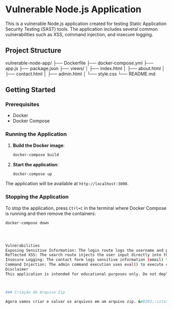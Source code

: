 # Vulnerable Node.js Application

This is a vulnerable Node.js application created for testing Static Application Security Testing (SAST) tools. The application includes several common vulnerabilities such as XSS, command injection, and insecure logging.

## Project Structure

vulnerable-node-app/
├── Dockerfile
├── docker-compose.yml
├── app.js
├── package.json
├── views/
│ ├── index.html
│ ├── about.html
│ ├── contact.html
│ ├── admin.html
│ └── style.css
└── README.md



## Getting Started

### Prerequisites

- Docker
- Docker Compose

### Running the Application

1. **Build the Docker image**:
    ```sh
    docker-compose build
    ```

2. **Start the application**:
    ```sh
    docker-compose up
    ```

The application will be available at `http://localhost:3000`.

### Stopping the Application

To stop the application, press `Ctrl+C` in the terminal where Docker Compose is running and then remove the containers:
```sh
docker-compose down




Vulnerabilities
Exposing Sensitive Information: The login route logs the username and password to the console.
Reflected XSS: The search route injects the user input directly into the HTML response.
Insecure Logging: The contact form logs sensitive information (email) to the server-side logs.
Command Injection: The admin command execution uses eval() to execute commands, leading to possible command injection.
Disclaimer
This application is intended for educational purposes only. Do not deploy this application in a production environment.



### Criação do Arquivo Zip

Agora vamos criar e salvar os arquivos em um arquivo zip. &#8203;:citation[oaicite:0]{index=0}&#8203;




